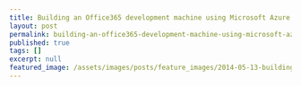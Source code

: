 ```yaml
---
title: Building an Office365 development machine using Microsoft Azure VirtualMachines in no time
layout: post
permalink: building-an-office365-development-machine-using-microsoft-azure-virtualmachines-in-no-time
published: true
tags: []
excerpt: null
featured_image: /assets/images/posts/feature_images/2014-05-13-building-an-office365-development-machine-using-microsoft-azure-virtualmachines-in-no-time.jpg
---
```


